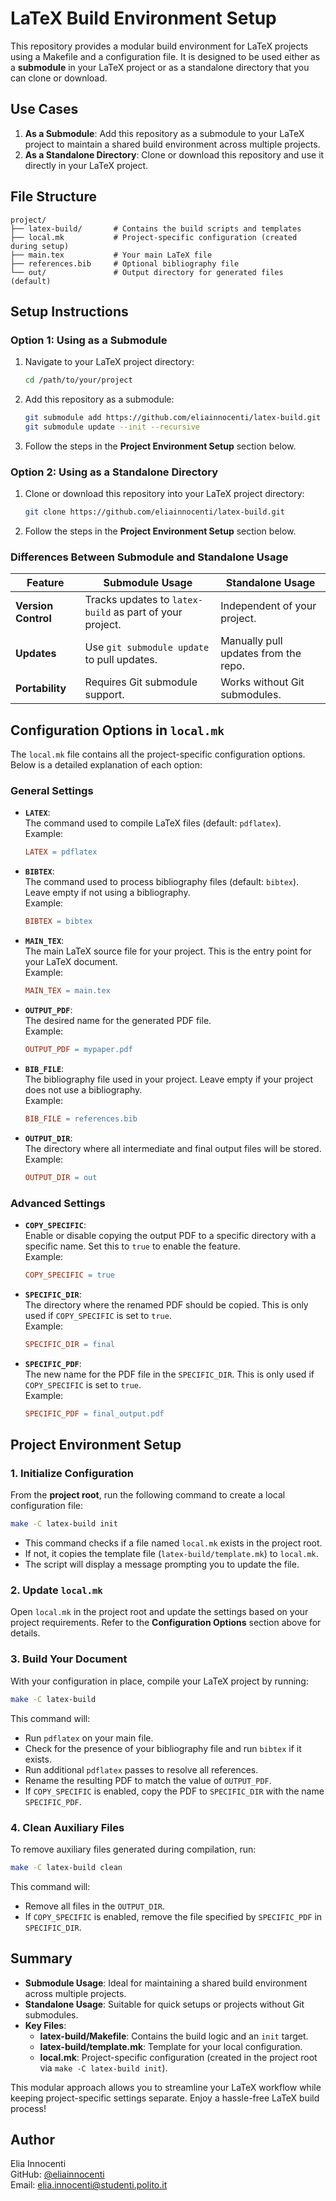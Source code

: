 # LaTeX Build Environment Setup

This repository provides a modular build environment for LaTeX projects using a Makefile and a configuration file. It is designed to be used either as a **submodule** in your LaTeX project or as a standalone directory that you can clone or download.

## Use Cases

1. **As a Submodule**: Add this repository as a submodule to your LaTeX project to maintain a shared build environment across multiple projects.
2. **As a Standalone Directory**: Clone or download this repository and use it directly in your LaTeX project.

## File Structure

```
project/
├── latex-build/       # Contains the build scripts and templates
├── local.mk           # Project-specific configuration (created during setup)
├── main.tex           # Your main LaTeX file
├── references.bib     # Optional bibliography file
└── out/               # Output directory for generated files (default)
```

## Setup Instructions

### Option 1: Using as a Submodule

1. Navigate to your LaTeX project directory:
   ```bash
   cd /path/to/your/project
   ```

2. Add this repository as a submodule:
   ```bash
   git submodule add https://github.com/eliainnocenti/latex-build.git
   git submodule update --init --recursive
   ```

3. Follow the steps in the **Project Environment Setup** section below.

### Option 2: Using as a Standalone Directory

1. Clone or download this repository into your LaTeX project directory:
   ```bash
   git clone https://github.com/eliainnocenti/latex-build.git
   ```

2. Follow the steps in the **Project Environment Setup** section below.

### Differences Between Submodule and Standalone Usage

| Feature                     | Submodule Usage                          | Standalone Usage                       |
|-----------------------------|------------------------------------------|----------------------------------------|
| **Version Control**         | Tracks updates to `latex-build` as part of your project. | Independent of your project.           |
| **Updates**                 | Use `git submodule update` to pull updates. | Manually pull updates from the repo.   |
| **Portability**             | Requires Git submodule support.          | Works without Git submodules.          |

## Configuration Options in `local.mk`

The `local.mk` file contains all the project-specific configuration options. Below is a detailed explanation of each option:

### General Settings

- **`LATEX`**:  
  The command used to compile LaTeX files (default: `pdflatex`).  
  Example:  
  ```makefile
  LATEX = pdflatex
  ```

- **`BIBTEX`**:  
  The command used to process bibliography files (default: `bibtex`). Leave empty if not using a bibliography.  
  Example:  
  ```makefile
  BIBTEX = bibtex
  ```

- **`MAIN_TEX`**:  
  The main LaTeX source file for your project. This is the entry point for your LaTeX document.  
  Example:  
  ```makefile
  MAIN_TEX = main.tex
  ```

- **`OUTPUT_PDF`**:  
  The desired name for the generated PDF file.  
  Example:  
  ```makefile
  OUTPUT_PDF = mypaper.pdf
  ```

- **`BIB_FILE`**:  
  The bibliography file used in your project. Leave empty if your project does not use a bibliography.  
  Example:  
  ```makefile
  BIB_FILE = references.bib
  ```

- **`OUTPUT_DIR`**:  
  The directory where all intermediate and final output files will be stored.  
  Example:  
  ```makefile
  OUTPUT_DIR = out
  ```

### Advanced Settings

- **`COPY_SPECIFIC`**:  
  Enable or disable copying the output PDF to a specific directory with a specific name. Set this to `true` to enable the feature.  
  Example:  
  ```makefile
  COPY_SPECIFIC = true
  ```

- **`SPECIFIC_DIR`**:  
  The directory where the renamed PDF should be copied. This is only used if `COPY_SPECIFIC` is set to `true`.  
  Example:  
  ```makefile
  SPECIFIC_DIR = final
  ```

- **`SPECIFIC_PDF`**:  
  The new name for the PDF file in the `SPECIFIC_DIR`. This is only used if `COPY_SPECIFIC` is set to `true`.  
  Example:  
  ```makefile
  SPECIFIC_PDF = final_output.pdf
  ```

## Project Environment Setup

### 1. Initialize Configuration

From the **project root**, run the following command to create a local configuration file:

```bash
make -C latex-build init
```

- This command checks if a file named `local.mk` exists in the project root.
- If not, it copies the template file (`latex-build/template.mk`) to `local.mk`.
- The script will display a message prompting you to update the file.

### 2. Update `local.mk`

Open `local.mk` in the project root and update the settings based on your project requirements. Refer to the **Configuration Options** section above for details.

### 3. Build Your Document

With your configuration in place, compile your LaTeX project by running:

```bash
make -C latex-build
```

This command will:
- Run `pdflatex` on your main file.
- Check for the presence of your bibliography file and run `bibtex` if it exists.
- Run additional `pdflatex` passes to resolve all references.
- Rename the resulting PDF to match the value of `OUTPUT_PDF`.
- If `COPY_SPECIFIC` is enabled, copy the PDF to `SPECIFIC_DIR` with the name `SPECIFIC_PDF`.

### 4. Clean Auxiliary Files

To remove auxiliary files generated during compilation, run:

```bash
make -C latex-build clean
```

This command will:
- Remove all files in the `OUTPUT_DIR`.
- If `COPY_SPECIFIC` is enabled, remove the file specified by `SPECIFIC_PDF` in `SPECIFIC_DIR`.

## Summary

- **Submodule Usage**: Ideal for maintaining a shared build environment across multiple projects.
- **Standalone Usage**: Suitable for quick setups or projects without Git submodules.
- **Key Files**:
  - **latex-build/Makefile**: Contains the build logic and an `init` target.
  - **latex-build/template.mk**: Template for your local configuration.
  - **local.mk**: Project-specific configuration (created in the project root via `make -C latex-build init`).

This modular approach allows you to streamline your LaTeX workflow while keeping project-specific settings separate. Enjoy a hassle-free LaTeX build process!

## Author

Elia Innocenti  
GitHub: [@eliainnocenti](https://github.com/eliainnocenti)  
Email: [elia.innocenti@studenti.polito.it](mailto:elia.innocenti@studenti.polito.it)
